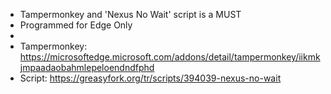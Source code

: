 - Tampermonkey and 'Nexus No Wait' script is a MUST
- Programmed for Edge Only
-
- Tampermonkey: https://microsoftedge.microsoft.com/addons/detail/tampermonkey/iikmkjmpaadaobahmlepeloendndfphd
- Script: https://greasyfork.org/tr/scripts/394039-nexus-no-wait